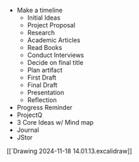 - Make a timeline
	- Initial Ideas 
	- Project Proposal
	- Research
	- Academic Articles
	- Read Books
	- Conduct Interviews
	- Decide on final title
	- Plan artifact
	- First Draft
	- Final Draft
	- Presentation
	- Reflection
- Progress Reminder
- ProjectQ
- 3 Core Ideas w/ Mind map
- Journal
- JStor

[[`Drawing 2024-11-18 14.01.13.excalidraw]]